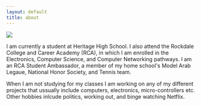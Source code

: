 ```yaml
---
layout: default
title: about
---
```


<p><img src="/images/gatech.png"  />

I am currently a student at Heritage High School. I also attend the Rockdale College and Career Academy (RCA), in which I am enrolled in the Electronics, Computer Science, and Computer Networking pathways. I am an RCA Student Ambassador, a member of my home school's Model Arab Legaue, National Honor Society, and Tennis team. 

When I am not studying for my classes I am working on any of my different projects that ussually include computers, electronics, micro-controllers etc. Other hobbies inlcude politics, working out, and binge watching Netflix. 
